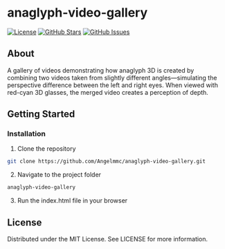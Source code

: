 # anaglyph-video-gallery

[![License](https://img.shields.io/badge/license-MIT-blue.svg)](LICENSE)
[![GitHub Stars](https://img.shields.io/github/stars/Angelmmc/anaglyphVideoGalery.svg)](https://github.com/Angelmmc/anaglyph-video-gallery/stargazers)
[![GitHub Issues](https://img.shields.io/github/issues/Angelmmc/anaglyphVideoGalery.svg)](https://github.com/Angelmmc/anaglyph-video-gallery/issues)

## About 
A gallery of videos demonstrating how anaglyph 3D is created by combining two videos taken from slightly different angles—simulating the perspective difference between the left and right eyes. When viewed with red-cyan 3D glasses, the merged video creates a perception of depth.

##  Getting Started

###  Installation

1. Clone the repository
```bash
git clone https://github.com/Angelmmc/anaglyph-video-gallery.git
```
2. Navigate to the project folder
```bash
anaglyph-video-gallery
```

3. Run the index.html file in your browser

## License
Distributed under the MIT License. See LICENSE for more information.
